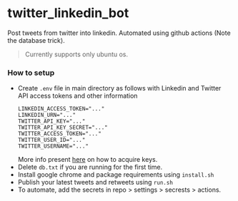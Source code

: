 # twitter_linkedin_bot

Post tweets from twitter into linkedin. Automated using github actions (Note the database trick).

> Currently supports only ubuntu os.

### How to setup

- Create `.env` file in main directory as follows with Linkedin and Twitter API access tokens and other information
    ```shell
    LINKEDIN_ACCESS_TOKEN="..."
    LINKEDIN_URN="..."
    TWITTER_API_KEY="..."
    TWITTER_API_KEY_SECRET="..."
    TWITTER_ACCESS_TOKEN="..."
    TWITTER_USER_ID="..."
    TWITTER_USERNAME="..."
    ```
    More info present [here](env_help) on how to acquire keys.
- Delete `db.txt` if you are running for the first time.
- Install google chrome and package requirements using `install.sh`
- Publish your latest tweets and retweets using `run.sh`
- To automate, add the secrets in repo > settings > secrests > actions.
